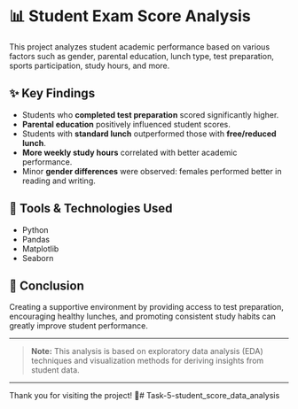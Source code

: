 # 📊 Student Exam Score Analysis

This project analyzes student academic performance based on various factors such as gender, parental education, lunch type, test preparation, sports participation, study hours, and more.

## ✨ Key Findings
- Students who **completed test preparation** scored significantly higher.
- **Parental education** positively influenced student scores.
- Students with **standard lunch** outperformed those with **free/reduced lunch**.
- **More weekly study hours** correlated with better academic performance.
- Minor **gender differences** were observed: females performed better in reading and writing.

## 🔧 Tools & Technologies Used
- Python
- Pandas
- Matplotlib
- Seaborn

## 📌 Conclusion
Creating a supportive environment by providing access to test preparation, encouraging healthy lunches, and promoting consistent study habits can greatly improve student performance.

---

> **Note:** This analysis is based on exploratory data analysis (EDA) techniques and visualization methods for deriving insights from student data.

---

Thank you for visiting the project! 🚀# Task-5-student_score_data_analysis
